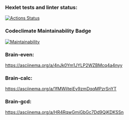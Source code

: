 ### Hexlet tests and linter status:
[![Actions Status](https://github.com/tropnikov/frontend-project-44/workflows/hexlet-check/badge.svg)](https://github.com/tropnikov/frontend-project-44/actions)

### Codeclimate Maintainability Badge
[![Maintainability](https://api.codeclimate.com/v1/badges/854452a78bfe2499684d/maintainability)](https://codeclimate.com/github/tropnikov/frontend-project-44/maintainability)

### Brain-even:

https://asciinema.org/a/4nJk0Ym1JYLP2WZBMcq4a4nyy

### Brain-calc:

https://asciinema.org/a/1fMWilteiEy9zmDqqMPzrSnYT

### Brain-gcd:

https://asciinema.org/a/HR4RqwGmiGbGc7Dd9QjKDKSSn
